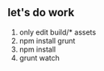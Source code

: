 #

## let's do work
1.  only edit build/* assets
2.  npm install grunt
3.  npm install
4.  grunt watch
